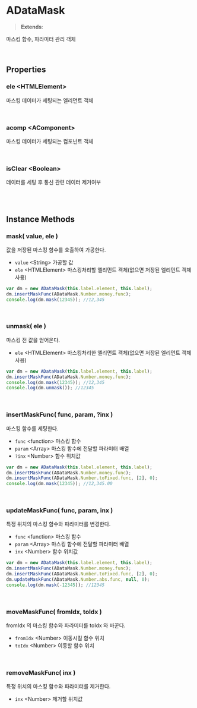 # ADataMask
> **Extends**:

마스킹 함수, 파라미터 관리 객체

<br/>

## Properties

### ele \<HTMLElement>

마스킹 데이터가 세팅되는 엘리먼트 객체

<br/>

### acomp \<AComponent>

마스킹 데이터가 세팅되는 컴포넌트 객체

<br/>

<!-- 
### maskFuncs \<Array>

마스킹 함수 저장 배열

<br/>

### maskParams \<Array>

마스킹 함수에 전달할 파라미터 저장 배열

<br/>
 -->

### isClear \<Boolean>

데이터를 세팅 후 통신 관련 데이터 제거여부

<br/>
<br/>

## Instance Methods

### mask( value, ele )

값을 저장된 마스킹 함수를 호출하여 가공한다.

* `value` \<String> 가공할 값
* `ele` \<HTMLElement> 마스킹처리할 엘리먼트 객체(없으면 저장된 엘리먼트 객체 사용)

```js
var dm = new ADataMask(this.label.element, this.label);
dm.insertMaskFunc(ADataMask.Number.money.func);
console.log(dm.mask(12345)); //12,345
```

<br/>

### unmask( ele )

마스킹 전 값을 얻어온다.

* `ele` \<HTMLElement> 마스킹처리한 엘리먼트 객체(없으면 저장된 엘리먼트 객체 사용)

```js
var dm = new ADataMask(this.label.element, this.label);
dm.insertMaskFunc(ADataMask.Number.money.func);
console.log(dm.mask(12345)); //12,345
console.log(dm.unmask()); //12345
```

<br/>

### insertMaskFunc( func, param, ?inx )

마스킹 함수를 세팅한다.

* `func` \<function> 마스킹 함수
* `param` \<Array> 마스킹 함수에 전달할 파라미터 배열
* `?inx` \<Number> 함수 위치값

```js
var dm = new ADataMask(this.label.element, this.label);
dm.insertMaskFunc(ADataMask.Number.money.func);
dm.insertMaskFunc(ADataMask.Number.toFixed.func, [2], 0);
console.log(dm.mask(12345)); //12,345.00
```

<br/>

### updateMaskFunc( func, param, inx )

특정 위치의 마스킹 함수와 파라미터를 변경한다.

* `func` \<function> 마스킹 함수
* `param` \<Array> 마스킹 함수에 전달할 파라미터 배열
* `inx` \<Number> 함수 위치값

```js
var dm = new ADataMask(this.label.element, this.label);
dm.insertMaskFunc(ADataMask.Number.money.func);
dm.insertMaskFunc(ADataMask.Number.toFixed.func, [2], 0);
dm.updateMaskFunc(ADataMask.Number.abs.func, null, 0);
console.log(dm.mask(-12345)); //12345
```

<br/>

### moveMaskFunc( fromIdx, toIdx )

fromIdx 의 마스킹 함수와 파라미터를 toIdx 와 바꾼다.

* `fromIdx` \<Number> 이동시킬 함수 위치
* `toIdx` \<Number> 이동할 함수 위치

<br/>

### removeMaskFunc( inx )

특정 위치의 마스킹 함수와 파라미터를 제거한다.

* `inx` \<Number> 제거할 위치값

<br/>

<!-- 

### resetElement()



* **Parameters**: 


* **Usage**: 
```js

```

<br/>

### setOriginal()



* **Parameters**: 


* **Usage**: 
```js

```

<br/>

### getOriginal()



* **Parameters**: 


* **Usage**: 
```js

```

<br/>

### ADataMask.setQueryData()



* **Parameters**: 


* **Usage**: 
```js

```

<br/>

### ADataMask.getQueryData()



* **Parameters**: 


* **Usage**: 
```js

```

<br/>

### ADataMask.clearQueryData()



* **Parameters**: 


* **Usage**: 
```js

```

<br/>



 -->



